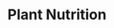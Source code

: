 ---
title: Plant Nutrition
seo_keywords: Green Earth
seo_description: Green Earth
featured_image: images/plant_nutrition.jpg
type: "agriculture"
header:
  - header_title: Product
  - header_title: Active Ingredients
  - header_title: Action
  - header_title: Downloads
details:
  - name: >-
      10.42 % Phosphatev
    image: images/FERTIGREEN-k-300x84.png
    profile_file: images/Fertigreen-P.pdf
    action: Organic phosphorus source, Alternative to DAP/SSP, Prevent phosphate fixation problems
  - name: 10 % Potash
    image: /images/FERTIGREEN-P1-300x83.png
    profile_file: images/Fertigreen-k.pdf
    action: Organic Potash source, Alternative to MOP
  - name: >-
      Calcium, Magnesium & Sulphur
    image: /images/CMS1-768x182.png
    action: Soil conditioner & Source of secondary nutrients
---